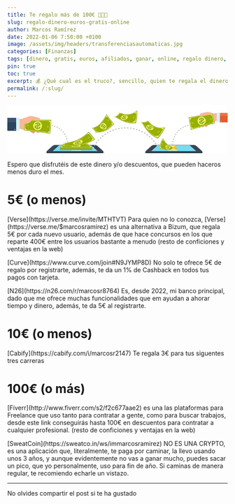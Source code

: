 ```yaml
---
title: Te regalo más de 100€ 💸💸💸
slug: regalo-dinero-euros-gratis-online
author: Marcos Ramírez
date: 2022-01-06 7:50:00 +0100
image: /assets/img/headers/transferenciasautomaticas.jpg
categories: [Finanzas]
tags: [dinero, gratis, euros, afiliados, ganar, online, regalo dinero, dinero gratis, ganar dinero online, ganar dinero en internet]
pin: true
toc: true
excerpt: 💰 ¿Qué cual es el truco?, sencillo, quien te regala el dinero realmente son las empresas que he recopilado, todas ellan regalan una pequeña, o no tan pequeña, cantidad de dinero por registrarte, eso si, todas ellas son interesantes.
permalink: /:slug/ 
---
```

![Post Header](/assets/img/headers/transferenciasautomaticas.jpg)

Espero que disfrutéis de este dinero y/o descuentos, que pueden haceros menos duro el mes.


# 5€ (o menos)

<p>
[Verse](https://verse.me/invite/MTHTVT) Para quien no lo conozca, [Verse](https://verse.me/$marcosramirez) es una alternativa a Bizum, que regala 5€ por cada nuevo usuario, además de que hace concursos en los que reparte 400€ entre los usuarios bastante a menudo (resto de conficiones y ventajas en la web)
</p>

<p>
[Curve](https://www.curve.com/join#N9JYMP8D) No solo te ofrece 5€ de regalo por registrarte, además, te da un 1% de Cashback en todos tus pagos con tarjeta.
</p>

<p>
[N26](https://n26.com/r/marcosr8764) Es, desde 2022, mi banco principal, dado que me ofrece muchas funcionalidades que em ayudan a ahorar tiempo y dinero, además, te da 5€ al registrarte. 
</p>

# 10€ (o menos)
<p>
[Cabify](https://cabify.com/i/marcosr2147) Te regala 3€ para tus siguentes tres carreras
</p>


# 100€ (o más)
<p>
[Fiverr](http://www.fiverr.com/s2/f2c677aae2) es una las plataformas para Freelance que uso tanto para contratar a gente, como para buscar trabajos, desde este link conseguirás hasta 100€ en descuentos para contratar a cualquier profesional. (resto de conficiones y ventajas en la web)
<p>

<p>
[SweatCoin](https://sweatco.in/ws/immarcosramirez) NO ES UNA CRYPTO, es una aplicación que, literalmente, te paga por caminar, la llevo usando unos 3 años, y aunque evidentemente no vas a ganar mucho, puedes sacar un pico, que yo personalmente, uso para fin de año. Si caminas de manera regular, te recomiendo echarle un vistazo.
</p>


***
No olvides compartir el post si te ha gustado
